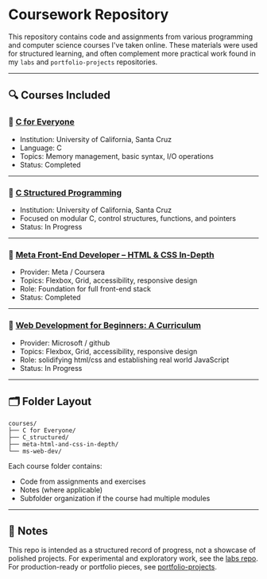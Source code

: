 # Coursework Repository

This repository contains code and assignments from various programming and computer science courses I've taken online. These materials were used for structured learning, and often complement more practical work found in my `labs` and `portfolio-projects` repositories.

---

## 🔍 Courses Included

### 📗 [C for Everyone](https://www.coursera.org/learn/c-for-everyone)
- Institution: University of California, Santa Cruz
- Language: C
- Topics: Memory management, basic syntax, I/O operations
- Status: Completed

---

### 📘 [C Structured Programming](https://www.coursera.org/learn/structured-programming)
- Institution: University of California, Santa Cruz
- Focused on modular C, control structures, functions, and pointers
- Status: In Progress

---

### 📙 [Meta Front-End Developer – HTML & CSS In-Depth](https://www.coursera.org/learn/meta-html-css)
- Provider: Meta / Coursera
- Topics: Flexbox, Grid, accessibility, responsive design
- Role: Foundation for full front-end stack
- Status: Completed

---

### 📗 [Web Development for Beginners: A Curriculum](https://microsoft.github.io/Web-Dev-For-Beginners/#/)
- Provider: Microsoft / github
- Topics: Flexbox, Grid, accessibility, responsive design
- Role: solidifying html/css and establishing real world JavaScript
- Status: In Progress

---

## 🗂 Folder Layout
```
courses/
├── C for Everyone/
├── C_structured/
├── meta-html-and-css-in-depth/
└── ms-web-dev/
```


Each course folder contains:
- Code from assignments and exercises
- Notes (where applicable)
- Subfolder organization if the course had multiple modules

---
## 📌 Notes
This repo is intended as a structured record of progress, not a showcase of polished projects. For experimental and exploratory work, see the [labs repo](https://github.com/erikkantrowitz/labs). For production-ready or portfolio pieces, see [portfolio-projects](https://github.com/erikkantrowitz/portfolio-projects).
